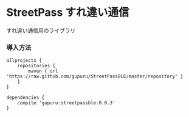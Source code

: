 # StreetPass すれ違い通信

すれ違い通信用のライブラリ

### 導入方法

```
allprojects {
    repositories {
        maven { url 'https://raw.github.com/gupuru/StreetPassBLE/master/repository' }
    }
}

```


```
dependencies {
    compile 'gupuru:streetpassble:0.0.3'
}

```
